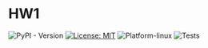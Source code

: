 # HW1
![PyPI - Version](https://img.shields.io/badge/Python-3.13-blue.svg) [![License: MIT](https://img.shields.io/badge/License-MIT-yellow.svg)](https://opensource.org/licenses/MIT) ![Platform-linux](https://img.shields.io/badge/Platform-Linux-orange)
![Tests](https://github.com/Fall-2024-SE-Group/HW1/actions/workflows/python-app.yml/badge.svg)

